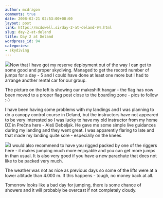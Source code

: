 ```yaml
---
author: mcdragon
comments: true
date: 2008-02-21 02:53:00+00:00
layout: post
link: https://mcdowell.si/day-2-at-deland-94.html
slug: day-2-at-deland
title: Day 2 at Deland
wordpress_id: 94
categories:
- skydiving
---
```


![](https://img.mcdowell.si/2008/08/deland_hangar.jpg)Now that I have got my reserve deployment out of the way I can get to some good and proper skydiving. Managed to get the record number of jumps for a day - 5 and I could have done at least one more but I had to arrange another rental car for our group.

The picture on the left is showing our makeshift hangar - the flag has now been moved to a proper flag post close to the boarding zone - pics to follow :-)

I have been having some problems with my landings and I was planning to do a canopy control course in Deland, but the instructors have not appeared to be very interested so I was lucky to have my old instructor from my home DZ in Prečna here - Aleš Debeljak. He gave me some simple live guidances during my landing and they went great. I was apparently flaring to late and that made my landing quite sore - especially on the knees.

![](https://img.mcdowell.si/2008/08/p2200001.jpg)I would also recommend to have you rigged packed by one of the riggers here - it makes jumping much more enjoyable and you can get more jumps in than usual. It is also very good if you have a new parachute that does not like to be packed very much.

The weather was not as nice as previous days so some of the lifts were at a lower altitude than 4.000 m. If this happens - tough, no money back at all.

Tomorrow looks like a bad day for jumping, there is some chance of showers and it will probably be overcast if not completely cloudy.
